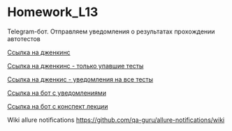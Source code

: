 # Homework_L13
Telegram-бот. Отправляем уведомления о результатах прохождении автотестов

[Ссылка на дженкинс](https://github.com/qa-guru/qa_guru_python_9_jenkins)

[Ссылка на дженкинс - только упавшие тесты](https://jenkins.autotests.cloud/login?from=%2Fjob%2Fteacher-iTerkin-qa_guru_python_9_jenkins_notifications)

[Ссылка на дженкис - уведомления на все тесты](https://jenkins.autotests.cloud/login?from=%2Fjob%2Fteacher-iTerkin-qa_guru_python_9_jenkins_notifications_positive)

[Ссылка на бот с уведомлениями](https://github.com/qa-guru/allure-notifications)

[Ссылка на бот с конспект лекции](https://github.com/qa-guru/knowledge-base/wiki/12.-%D0%A2%D0%B5%D0%BB%D0%B5%D0%B3%D1%80%D0%B0%D0%BC-%D0%B1%D0%BE%D1%82.-%D0%9E%D1%82%D0%BF%D1%80%D0%B0%D0%B2%D0%BB%D1%8F%D0%B5%D0%BC-%D1%83%D0%B2%D0%B5%D0%B4%D0%BE%D0%BC%D0%BB%D0%B5%D0%BD%D0%B8%D1%8F-%D0%BE-%D1%80%D0%B5%D0%B7%D1%83%D0%BB%D1%8C%D1%82%D0%B0%D1%82%D0%B0%D1%85-%D0%BF%D1%80%D0%BE%D1%85%D0%BE%D0%B6%D0%B4%D0%B5%D0%BD%D0%B8%D1%8F-%D1%82%D0%B5%D1%81%D1%82%D0%BE%D0%B2)

Wiki allure notifications https://github.com/qa-guru/allure-notifications/wiki

